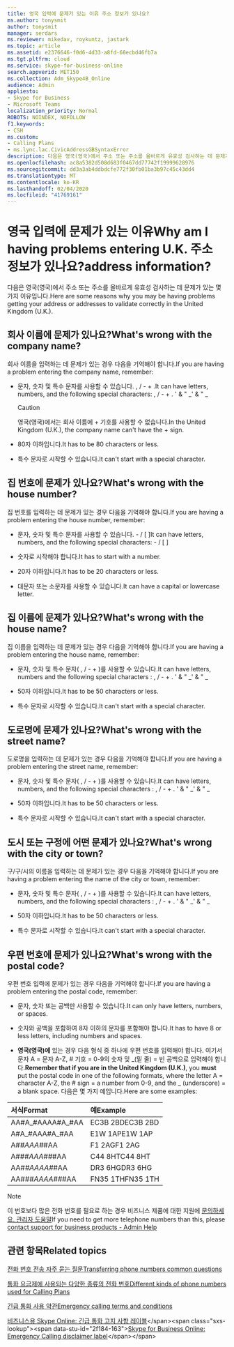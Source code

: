 ```yaml
---
title: 영국 입력에 문제가 있는 이유 주소 정보가 있나요?
ms.author: tonysmit
author: tonysmit
manager: serdars
ms.reviewer: mikedav, roykuntz, jastark
ms.topic: article
ms.assetid: e2376646-f0d6-4d33-a8fd-68ecbd46fb7a
ms.tgt.pltfrm: cloud
ms.service: skype-for-business-online
search.appverid: MET150
ms.collection: Adm_Skype4B_Online
audience: Admin
appliesto:
- Skype for Business
- Microsoft Teams
localization_priority: Normal
ROBOTS: NOINDEX, NOFOLLOW
f1.keywords:
- CSH
ms.custom:
- Calling Plans
- ms.lync.lac.CivicAddressGBSyntaxError
description: 다음은 영국(영국)에서 주소 또는 주소를 올바르게 유효성 검사하는 데 문제가 있는 몇 가지 이유입니다.
ms.openlocfilehash: ac8a5382d508d683f0467dd77742f19999628976
ms.sourcegitcommit: dd3a3ab4ddbdcfe772f30fb01ba3b97c45c43dd4
ms.translationtype: MT
ms.contentlocale: ko-KR
ms.lasthandoff: 02/04/2020
ms.locfileid: "41769161"
---
```

# <a name="why-am-i-having-problems-entering-uk-address-information"></a><span data-ttu-id="2f184-104">영국 입력에 문제가 있는 이유</span><span class="sxs-lookup"><span data-stu-id="2f184-104">Why am I having problems entering U.K.</span></span> <span data-ttu-id="2f184-105">주소 정보가 있나요?</span><span class="sxs-lookup"><span data-stu-id="2f184-105">address information?</span></span>

<span data-ttu-id="2f184-106">다음은 영국(영국)에서 주소 또는 주소를 올바르게 유효성 검사하는 데 문제가 있는 몇 가지 이유입니다.</span><span class="sxs-lookup"><span data-stu-id="2f184-106">Here are some reasons why you may be having problems getting your address or addresses to validate correctly in the United Kingdom (U.K.).</span></span>
  
## <a name="whats-wrong-with-the-company-name"></a><span data-ttu-id="2f184-107">회사 이름에 문제가 있나요?</span><span class="sxs-lookup"><span data-stu-id="2f184-107">What's wrong with the company name?</span></span>

<span data-ttu-id="2f184-108">회사 이름을 입력하는 데 문제가 있는 경우 다음을 기억해야 합니다.</span><span class="sxs-lookup"><span data-stu-id="2f184-108">If you are having a problem entering the company name, remember:</span></span>
  
- <span data-ttu-id="2f184-109">문자, 숫자 및 특수 문자를 사용할 수 있습니다. , / - + .</span><span class="sxs-lookup"><span data-stu-id="2f184-109">It can have letters, numbers, and the following special characters: , / - + .</span></span> <span data-ttu-id="2f184-110">' &amp; " _</span><span class="sxs-lookup"><span data-stu-id="2f184-110">' &amp; " _</span></span> 
    
    > [!CAUTION]
    > <span data-ttu-id="2f184-111">영국(영국)에서는 회사 이름에 + 기호를 사용할 수 없습니다.</span><span class="sxs-lookup"><span data-stu-id="2f184-111">In the United Kingdom (U.K.), the company name can't have the + sign.</span></span> 
  
- <span data-ttu-id="2f184-112">80자 이하입니다.</span><span class="sxs-lookup"><span data-stu-id="2f184-112">It has to be 80 characters or less.</span></span>
    
- <span data-ttu-id="2f184-113">특수 문자로 시작할 수 있습니다.</span><span class="sxs-lookup"><span data-stu-id="2f184-113">It can't start with a special character.</span></span>
    
## <a name="whats-wrong-with-the-house-number"></a><span data-ttu-id="2f184-114">집 번호에 문제가 있나요?</span><span class="sxs-lookup"><span data-stu-id="2f184-114">What's wrong with the house number?</span></span>

<span data-ttu-id="2f184-115">집 번호를 입력하는 데 문제가 있는 경우 다음을 기억해야 합니다.</span><span class="sxs-lookup"><span data-stu-id="2f184-115">If you are having a problem entering the house number, remember:</span></span>
  
- <span data-ttu-id="2f184-116">문자, 숫자 및 특수 문자를 사용할 수 있습니다. - / [ ]</span><span class="sxs-lookup"><span data-stu-id="2f184-116">It can have letters, numbers, and the following special characters: - / [ ]</span></span>
    
- <span data-ttu-id="2f184-117">숫자로 시작해야 합니다.</span><span class="sxs-lookup"><span data-stu-id="2f184-117">It has to start with a number.</span></span>
    
- <span data-ttu-id="2f184-118">20자 이하입니다.</span><span class="sxs-lookup"><span data-stu-id="2f184-118">It has to be 20 characters or less.</span></span>
    
- <span data-ttu-id="2f184-119">대문자 또는 소문자를 사용할 수 있습니다.</span><span class="sxs-lookup"><span data-stu-id="2f184-119">It can have a capital or lowercase letter.</span></span>
    
## <a name="whats-wrong-with-the-house-name"></a><span data-ttu-id="2f184-120">집 이름에 문제가 있나요?</span><span class="sxs-lookup"><span data-stu-id="2f184-120">What's wrong with the house name?</span></span>

<span data-ttu-id="2f184-121">집 이름을 입력하는 데 문제가 있는 경우 다음을 기억해야 합니다.</span><span class="sxs-lookup"><span data-stu-id="2f184-121">If you are having a problem entering the house name, remember:</span></span>
  
- <span data-ttu-id="2f184-122">문자, 숫자 및 특수 문자( , / - + )를 사용할 수 있습니다.</span><span class="sxs-lookup"><span data-stu-id="2f184-122">It can have letters, numbers and the following special characters : , / - + .</span></span> <span data-ttu-id="2f184-123">' &amp; " _</span><span class="sxs-lookup"><span data-stu-id="2f184-123">' &amp; " _</span></span>
    
- <span data-ttu-id="2f184-124">50자 이하입니다.</span><span class="sxs-lookup"><span data-stu-id="2f184-124">It has to be 50 characters or less.</span></span>
    
- <span data-ttu-id="2f184-125">특수 문자로 시작할 수 있습니다.</span><span class="sxs-lookup"><span data-stu-id="2f184-125">It can't start with a special character.</span></span>
    
## <a name="whats-wrong-with-the-street-name"></a><span data-ttu-id="2f184-126">도로명에 문제가 있나요?</span><span class="sxs-lookup"><span data-stu-id="2f184-126">What's wrong with the street name?</span></span>

<span data-ttu-id="2f184-127">도로명을 입력하는 데 문제가 있는 경우 다음을 기억해야 합니다.</span><span class="sxs-lookup"><span data-stu-id="2f184-127">If you are having a problem entering the street name, remember:</span></span>
  
- <span data-ttu-id="2f184-128">문자, 숫자 및 특수 문자( , / - + )를 사용할 수 있습니다.</span><span class="sxs-lookup"><span data-stu-id="2f184-128">It can have letters, numbers, and the following special characters : , / - + .</span></span> <span data-ttu-id="2f184-129">' &amp; " _</span><span class="sxs-lookup"><span data-stu-id="2f184-129">' &amp; " _</span></span> 
    
- <span data-ttu-id="2f184-130">50자 이하입니다.</span><span class="sxs-lookup"><span data-stu-id="2f184-130">It has to be 50 characters or less.</span></span>
    
- <span data-ttu-id="2f184-131">특수 문자로 시작할 수 있습니다.</span><span class="sxs-lookup"><span data-stu-id="2f184-131">It can't start with a special character.</span></span> 
    
## <a name="whats-wrong-with-the-city-or-town"></a><span data-ttu-id="2f184-132">도시 또는 구정에 어떤 문제가 있나요?</span><span class="sxs-lookup"><span data-stu-id="2f184-132">What's wrong with the city or town?</span></span>

<span data-ttu-id="2f184-133">구/구/시의 이름을 입력하는 데 문제가 있는 경우 다음을 기억해야 합니다.</span><span class="sxs-lookup"><span data-stu-id="2f184-133">If you are having a problem entering the name of the city or town, remember:</span></span>
  
- <span data-ttu-id="2f184-134">문자, 숫자 및 특수 문자( , / - + )를 사용할 수 있습니다.</span><span class="sxs-lookup"><span data-stu-id="2f184-134">It can have letters, numbers, and the following special characters : , / - + .</span></span> <span data-ttu-id="2f184-135">' &amp; " _</span><span class="sxs-lookup"><span data-stu-id="2f184-135">' &amp; " _</span></span>
    
- <span data-ttu-id="2f184-136">50자 이하입니다.</span><span class="sxs-lookup"><span data-stu-id="2f184-136">It has to be 50 characters or less.</span></span>
    
- <span data-ttu-id="2f184-137">특수 문자로 시작할 수 있습니다.</span><span class="sxs-lookup"><span data-stu-id="2f184-137">It can't start with a special character.</span></span> 
    
## <a name="whats-wrong-with-the-postal-code"></a><span data-ttu-id="2f184-138">우편 번호에 문제가 있나요?</span><span class="sxs-lookup"><span data-stu-id="2f184-138">What's wrong with the postal code?</span></span>

<span data-ttu-id="2f184-139">우편 번호 입력에 문제가 있는 경우 다음을 기억해야 합니다.</span><span class="sxs-lookup"><span data-stu-id="2f184-139">If you are having a problem entering the postal code, remember:</span></span>
  
- <span data-ttu-id="2f184-140">문자, 숫자 또는 공백만 사용할 수 있습니다.</span><span class="sxs-lookup"><span data-stu-id="2f184-140">It can only have letters, numbers, or spaces.</span></span>
    
- <span data-ttu-id="2f184-141">숫자와 공백을 포함하여 8자 이하의 문자를 포함해야 합니다.</span><span class="sxs-lookup"><span data-stu-id="2f184-141">It has to have 8 or less letters, including numbers and spaces.</span></span>
    
- <span data-ttu-id="2f184-142">**영국(영국)에** 있는 경우 다음 형식 중  하나에 우편 번호를 입력해야 합니다. 여기서 문자 A = 문자 A-Z, # 기호 = 0-9의 숫자 및 _(밑 줄) = 빈 공백으로 입력해야 합니다.</span><span class="sxs-lookup"><span data-stu-id="2f184-142">**Remember that if you are in the United Kingdom (U.K.)**, you **must** put the postal code in one of the following formats, where the letter A = character A-Z, the # sign = a number from 0-9, and the _ (underscore) = a blank space.</span></span> <span data-ttu-id="2f184-143">다음은 몇 가지 예입니다.</span><span class="sxs-lookup"><span data-stu-id="2f184-143">Here are some examples:</span></span>
    
|<span data-ttu-id="2f184-144">**서식**</span><span class="sxs-lookup"><span data-stu-id="2f184-144">**Format**</span></span>|<span data-ttu-id="2f184-145">**예**</span><span class="sxs-lookup"><span data-stu-id="2f184-145">**Example**</span></span>|
|:-----|:-----|
|<span data-ttu-id="2f184-146">AA#A_#AA</span><span class="sxs-lookup"><span data-stu-id="2f184-146">AA#A_#AA</span></span>  <br/> |<span data-ttu-id="2f184-147">EC3B 2BD</span><span class="sxs-lookup"><span data-stu-id="2f184-147">EC3B 2BD</span></span>  <br/> |
|<span data-ttu-id="2f184-148">A#A_#AA</span><span class="sxs-lookup"><span data-stu-id="2f184-148">A#A_#AA</span></span>  <br/> |<span data-ttu-id="2f184-149">E1W 1AP</span><span class="sxs-lookup"><span data-stu-id="2f184-149">E1W 1AP</span></span>  <br/> |
|<span data-ttu-id="2f184-150">A#_#AA</span><span class="sxs-lookup"><span data-stu-id="2f184-150">A#_#AA</span></span>  <br/> |<span data-ttu-id="2f184-151">F1 2AG</span><span class="sxs-lookup"><span data-stu-id="2f184-151">F1 2AG</span></span>  <br/> |
|<span data-ttu-id="2f184-152">A##_#AA</span><span class="sxs-lookup"><span data-stu-id="2f184-152">A##_#AA</span></span>  <br/> |<span data-ttu-id="2f184-153">C44 8HT</span><span class="sxs-lookup"><span data-stu-id="2f184-153">C44 8HT</span></span>  <br/> |
|<span data-ttu-id="2f184-154">AA#_#AA</span><span class="sxs-lookup"><span data-stu-id="2f184-154">AA#_#AA</span></span>  <br/> |<span data-ttu-id="2f184-155">DR3 6HG</span><span class="sxs-lookup"><span data-stu-id="2f184-155">DR3 6HG</span></span>  <br/> |
|<span data-ttu-id="2f184-156">AA##_#AA</span><span class="sxs-lookup"><span data-stu-id="2f184-156">AA##_#AA</span></span>  <br/> |<span data-ttu-id="2f184-157">FN35 1TH</span><span class="sxs-lookup"><span data-stu-id="2f184-157">FN35 1TH</span></span>  <br/> |

> [!NOTE]
> <span data-ttu-id="2f184-158">이 번호보다 많은 전화 번호를 필요로 하는 경우 비즈니스 제품에 대한 지원에 [문의하세요. 관리자 도움말](https://support.office.com/article/32a17ca7-6fa0-4870-8a8d-e25ba4ccfd4b)</span><span class="sxs-lookup"><span data-stu-id="2f184-158">If you need to get more telephone numbers than this, please [contact support for business products - Admin Help](https://support.office.com/article/32a17ca7-6fa0-4870-8a8d-e25ba4ccfd4b)</span></span>

   
## <a name="related-topics"></a><span data-ttu-id="2f184-159">관련 항목</span><span class="sxs-lookup"><span data-stu-id="2f184-159">Related topics</span></span>
[<span data-ttu-id="2f184-160">전화 번호 전송 자주 묻는 질문</span><span class="sxs-lookup"><span data-stu-id="2f184-160">Transferring phone numbers common questions</span></span>](/microsoftteams/transferring-phone-numbers-common-questions)

[<span data-ttu-id="2f184-161">통화 요금제에 사용되는 다양한 종류의 전화 번호</span><span class="sxs-lookup"><span data-stu-id="2f184-161">Different kinds of phone numbers used for Calling Plans</span></span>](/microsoftteams/different-kinds-of-phone-numbers-used-for-calling-plans)

[<span data-ttu-id="2f184-162">긴급 통화 사용 약관</span><span class="sxs-lookup"><span data-stu-id="2f184-162">Emergency calling terms and conditions</span></span>](/microsoftteams/emergency-calling-terms-and-conditions)

<span data-ttu-id="2f184-163">[비즈니스용 Skype Online: 긴급 통화 고지 사항 레이블](https://github.com/MicrosoftDocs/OfficeDocs-SkypeForBusiness/blob/live/Teams/downloads/emergency-calling/emergency-calling-label-(en-us)-(v.1.0).zip?raw=true)</span><span class="sxs-lookup"><span data-stu-id="2f184-163">[Skype for Business Online: Emergency Calling disclaimer label](https://github.com/MicrosoftDocs/OfficeDocs-SkypeForBusiness/blob/live/Teams/downloads/emergency-calling/emergency-calling-label-(en-us)-(v.1.0).zip?raw=true)</span></span>

  
 